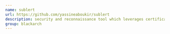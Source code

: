```yaml
---
name: sublert
url: https://github.com/yassineaboukir/sublert
description: security and reconnaissance tool which leverages certificate transparency to automatically monitor new subdomains deployed by specific organizations and issued TLS/SSL certificate. URL : https://github.com/yassineaboukir/sublert Groups : blackarch blackarch-recon
group: blackarch
---
```

